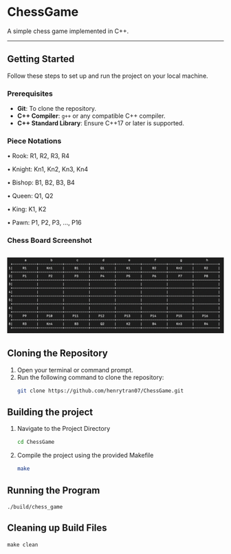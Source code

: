 # ChessGame

A simple chess game implemented in C++.

---

## **Getting Started**

Follow these steps to set up and run the project on your local machine.

### **Prerequisites**
- **Git**: To clone the repository.
- **C++ Compiler**: `g++` or any compatible C++ compiler.
- **C++ Standard Library**: Ensure C++17 or later is supported.

### **Piece Notations**
• Rook: R1, R2, R3, R4

• Knight: Kn1, Kn2, Kn3, Kn4

• Bishop: B1, B2, B3, B4

• Queen: Q1, Q2

• King: K1, K2

• Pawn: P1, P2, P3, ..., P16

### **Chess Board Screenshot**
![Chessboard](./images/chess_board_image.png)
---

## **Cloning the Repository**

1. Open your terminal or command prompt.
2. Run the following command to clone the repository:
   ```bash
   git clone https://github.com/henrytran07/ChessGame.git

## Building the project 

1.  Navigate to the Project Directory
    ```bash
    cd ChessGame

2. Compile the project using the provided Makefile 
    ```bash
   make

## Running the Program 

    ./build/chess_game 

## Cleaning up Build Files 

    make clean


